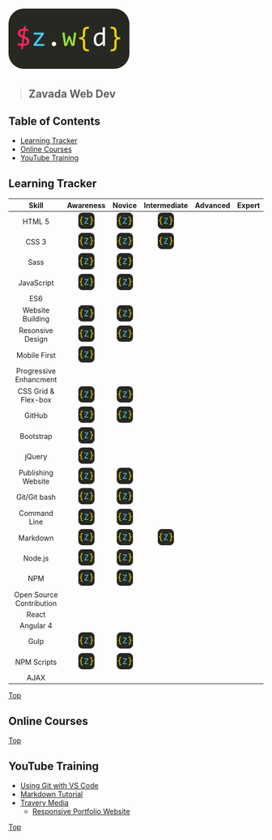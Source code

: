 # ![Zavada Web Dev](https://github.com/mzavada/portfolio/blob/master/dist/img/zwd_logo.png)

> ## Zavada Web Dev

[logo]: https://github.com/mzavada/portfolio/blob/master/dist/img/favicon.ico

## Table of Contents

- [Learning Tracker](#learning-tracker)
- [Online Courses](#online-courses)
- [YouTube Training](#youtube-training)

## Learning Tracker

|Skill                      |Awareness      |Novice             |Intermediate   |Advanced|Expert|
|:-------------------------:|:-------------:|:-----------------:|:-------------:|:------:|:----:|
|HTML 5                     |![Logo][logo]  |![Logo][logo]      |![Logo][logo]  |       |       |
|CSS 3                      |![Logo][logo]  |![Logo][logo]      |![Logo][logo]  |       |       |
|Sass                       |![Logo][logo]  |![Logo][logo]      |               |       |       |
|JavaScript                 |![Logo][logo]  |![Logo][logo]      |               |       |       |
|ES6|                       |               |                   |               |       |       |
|Website Building           |![Logo][logo]  |![Logo][logo]      |               |       |       |
|Resonsive Design           |![Logo][logo]  |![Logo][logo]      |               |       |       |
|Mobile First               |![Logo][logo]  |                   |               |       |       |
|Progressive Enhancment     |               |                   |               |       |       |
|CSS Grid & Flex-box        |![Logo][logo]  |![Logo][logo]      |               |       |       |
|GitHub                     |![Logo][logo]  |![Logo][logo]      |               |       |       |
|Bootstrap                  |![Logo][logo]  |                   |               |       |       |
|jQuery                     |![Logo][logo]  |                   |               |       |       |
|Publishing Website         |![Logo][logo]  |![Logo][logo]      |               |       |       |
|Git/Git bash               |![Logo][logo]  |![Logo][logo]      |               |       |       |
|Command Line               |![Logo][logo]  |![Logo][logo]      |               |       |       |
|Markdown                   |![Logo][logo]  |![Logo][logo]      |![Logo][logo]  |       |       |
|Node.js                    |![Logo][logo]  |![Logo][logo]      |               |       |       |
|NPM                        |![Logo][logo]  |![Logo][logo]      |               |       |       |
|Open Source Contribution   |               |                   |               |       |       |
|React                      |               |                   |               |       |       |
|Angular 4                  |               |                   |               |       |       |
|Gulp                       |![Logo][logo]  |![Logo][logo]      |               |       |       |
|NPM Scripts                |![Logo][logo]  |![Logo][logo]      |               |       |       |
|AJAX                       |               |                   |               |       |       |

[Top](#user-content-zavada-web-dev)

## Online Courses

[Top](#user-content-zavada-web-dev)

## YouTube Training

- [Using Git with VS Code](https://www.youtube.com/watch?v=9cMWR-EGFuY)
- [Markdown Tutorial](https://www.youtube.com/watch?v=pTCROLZLhDM)
- [Travery Media](https://www.youtube.com/user/TechGuyWeb)
  - [Responsive Portfolio Website](https://www.youtube.com/watch?v=gYzHS-n2gqU)

[Top](#user-content-zavada-web-dev)
